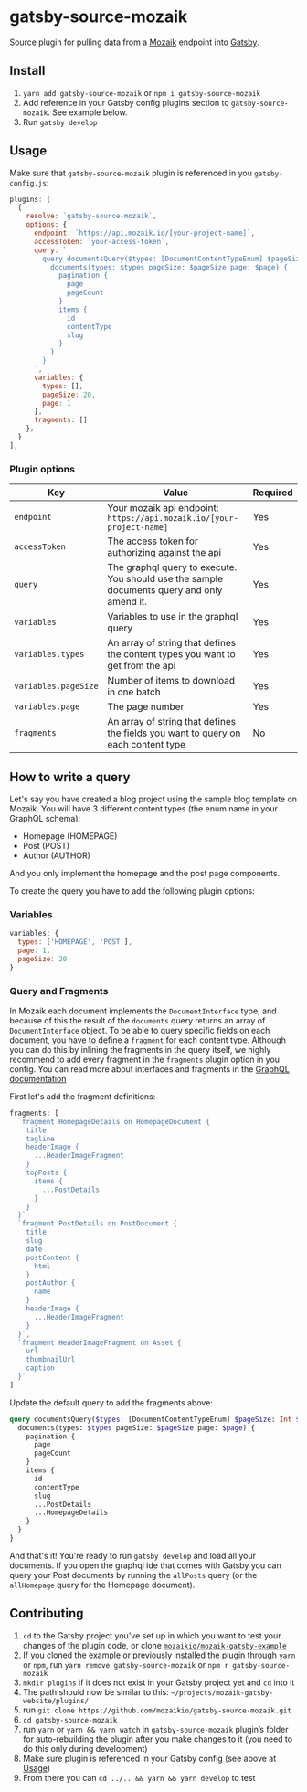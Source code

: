 # gatsby-source-mozaik

Source plugin for pulling data from a [Mozaik](https://www.mozaik.io) endpoint into [Gatsby](https://www.gatsbyjs.org/).

## Install
1. `yarn add gatsby-source-mozaik` or `npm i gatsby-source-mozaik`
1. Add reference in your Gatsby config plugins section to `gatsby-source-mozaik`. See example below.
1. Run `gatsby develop`

## Usage

Make sure that `gatsby-source-mozaik` plugin is referenced in you `gatsby-config.js`:

```javascript
plugins: [
  {
    resolve: `gatsby-source-mozaik`,
    options: {
      endpoint: `https://api.mozaik.io/[your-project-name]`,
      accessToken: `your-access-token`,
      query: `
        query documentsQuery($types: [DocumentContentTypeEnum] $pageSize: Int $page: Int) {
          documents(types: $types pageSize: $pageSize page: $page) {
            pagination {
              page
              pageCount
            }
            items {
              id
              contentType
              slug
            }
          }
        }
      `,
      variables: {
        types: [],
        pageSize: 20,
        page: 1
      },
      fragments: []
    },
  }
],
```

### Plugin options
| Key      | Value    | Required |
| -------- | -------- | -------- |
| `endpoint` | Your mozaik api endpoint: `https://api.mozaik.io/[your-project-name]` | Yes |
| `accessToken` | The access token for authorizing against the api | Yes |
| `query` | The graphql query to execute. You should use the sample documents query and only amend it. | Yes |
| `variables` | Variables to use in the graphql query | Yes |
| `variables.types` | An array of string that defines the content types you want to get from the api | Yes |
| `variables.pageSize` | Number of items to download in one batch | Yes |
| `variables.page` | The page number | Yes |
| `fragments` | An array of string that defines the fields you want to query on each content type | No |

## How to write a query

Let's say you have created a blog project using the sample blog template on Mozaik. You will have 3 different content types (the enum name in your GraphQL schema):
* Homepage (HOMEPAGE)
* Post (POST)
* Author (AUTHOR)

And you only implement the homepage and the post page components.

To create the query you have to add the following plugin options:

### Variables
```javascript
variables: {
  types: ['HOMEPAGE', 'POST'],
  page: 1,
  pageSize: 20
}
```
### Query and Fragments

In Mozaik each document implements the `DocumentInterface` type, and because of this the result of the `documents` query returns an array of `DocumentInterface` object. To be able to query specific fields on each document, you have to define a `fragment` for each content type. Although you can do this by inlining the fragments in the query itself, we highly recommend to add every fragment in the `fragments` plugin option in you config. You can read more about interfaces and fragments in the [GraphQL documentation](http://graphql.org/learn/schema/#interfaces)

First let's add the fragment definitions:
```javascript
fragments: [
  `fragment HomepageDetails on HomepageDocument {
    title
    tagline
    headerImage {
      ...HeaderImageFragment
    }
    topPosts {
      items {
        ...PostDetails
      }
    }
  }`
  `fragment PostDetails on PostDocument {
    title
    slug
    date
    postContent {
      html
    }
    postAuthor {
      name
    }
    headerImage {
      ...HeaderImageFragment
    }
  }`,
  `fragment HeaderImageFragment on Asset {
    url
    thumbnailUrl
    caption
  }`
]
```

Update the default query to add the fragments above:
```graphql
query documentsQuery($types: [DocumentContentTypeEnum] $pageSize: Int $page: Int) {
  documents(types: $types pageSize: $pageSize page: $page) {
    pagination {
      page
      pageCount
    }
    items {
      id
      contentType
      slug
      ...PostDetails
      ...HomepageDetails
    }
  }
}
```

And that's it! You're ready to run `gatsby develop` and load all your documents. If you open the graphql ide that comes with Gatsby you can query your Post documents by running the `allPosts` query (or the `allHomepage` query for the Homepage document).


## Contributing

1. `cd` to the Gatsby project you've set up in which you want to test your changes of the plugin code, or clone [`mozaikio/mozaik-gatsby-example`](https://github.com/mozaikio/mozaik-gatsby-example)
1. If you cloned the example or previously installed the plugin through `yarn` or `npm`, run `yarn remove gatsby-source-mozaik` or `npm r gatsby-source-mozaik`
1. `mkdir plugins` if it does not exist in your Gatsby project yet and `cd` into it
1. The path should now be similar to this: `~/projects/mozaik-gatsby-website/plugins/`
1. run `git clone https://github.com/mozaikio/gatsby-source-mozaik.git`
1. `cd gatsby-source-mozaik`
1. run `yarn` or `yarn && yarn watch` in `gatsby-source-mozaik` plugin’s folder for auto-rebuilding the plugin after you make changes to it (you need to do this only during development)
1. Make sure plugin is referenced in your Gatsby config (see above at [Usage](#usage))
1. From there you can `cd ../.. && yarn && yarn develop` to test

